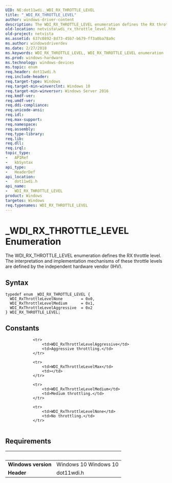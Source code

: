 ```yaml
---
UID: NE:dot11wdi._WDI_RX_THROTTLE_LEVEL
title: "_WDI_RX_THROTTLE_LEVEL"
author: windows-driver-content
description: The WDI_RX_THROTTLE_LEVEL enumeration defines the RX throttle level. The interpretation and implementation mechanisms of these throttle levels are defined by the independent hardware vendor (IHV).
old-location: netvista\wdi_rx_throttle_level.htm
old-project: netvista
ms.assetid: 637c0892-8d73-45b7-b679-ff3a0ba78a9c
ms.author: windowsdriverdev
ms.date: 2/27/2018
ms.keywords: WDI_RX_THROTTLE_LEVEL, WDI_RX_THROTTLE_LEVEL enumeration [Network Drivers Starting with Windows Vista], WDI_RxThrottleLevelAggressive, WDI_RxThrottleLevelMedium, WDI_RxThrottleLevelNone, _WDI_RX_THROTTLE_LEVEL, dot11wdi/WDI_RX_THROTTLE_LEVEL, dot11wdi/WDI_RxThrottleLevelAggressive, dot11wdi/WDI_RxThrottleLevelMedium, dot11wdi/WDI_RxThrottleLevelNone, netvista.wdi_rx_throttle_level, netvista.wifi_rx_throttle_level
ms.prod: windows-hardware
ms.technology: windows-devices
ms.topic: enum
req.header: dot11wdi.h
req.include-header: 
req.target-type: Windows
req.target-min-winverclnt: Windows 10
req.target-min-winversvr: Windows Server 2016
req.kmdf-ver: 
req.umdf-ver: 
req.ddi-compliance: 
req.unicode-ansi: 
req.idl: 
req.max-support: 
req.namespace: 
req.assembly: 
req.type-library: 
req.lib: 
req.dll: 
req.irql: 
topic_type:
-	APIRef
-	kbSyntax
api_type:
-	HeaderDef
api_location:
-	dot11wdi.h
api_name:
-	WDI_RX_THROTTLE_LEVEL
product: Windows
targetos: Windows
req.typenames: WDI_RX_THROTTLE_LEVEL
---
```


# _WDI_RX_THROTTLE_LEVEL Enumeration
The WDI_RX_THROTTLE_LEVEL enumeration defines the RX throttle level. The interpretation and implementation mechanisms of these throttle levels are defined by the independent hardware vendor (IHV).

## Syntax
````
typedef enum _WDI_RX_THROTTLE_LEVEL { 
  WDI_RxThrottleLevelNone        = 0x0,
  WDI_RxThrottleLevelMedium      = 0x1,
  WDI_RxThrottleLevelAggressive  = 0x2
} WDI_RX_THROTTLE_LEVEL;
````

## Constants

<table>
            
                <tr>
                    <td>WDI_RxThrottleLevelAggressive</td>
                    <td>Aggressive throttling.</td>
                </tr>
            
                <tr>
                    <td>WDI_RxThrottleLevelMax</td>
                    <td></td>
                </tr>
            
                <tr>
                    <td>WDI_RxThrottleLevelMedium</td>
                    <td>Medium throttling.</td>
                </tr>
            
                <tr>
                    <td>WDI_RxThrottleLevelNone</td>
                    <td>No throttling.</td>
                </tr>
</table>


## Requirements
| &nbsp; | &nbsp; |
| ---- |:---- |
| **Windows version** | Windows 10 Windows 10 |
| **Header** | dot11wdi.h |